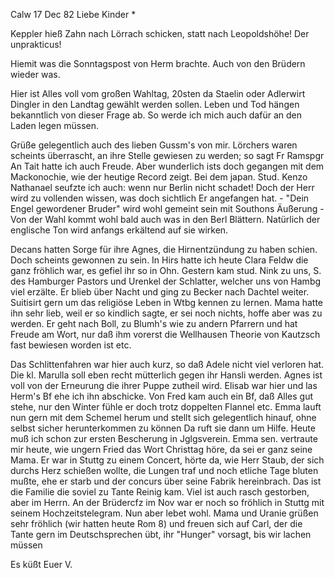  Calw 17 Dec 82
Liebe Kinder <Marie>*

Keppler hieß Zahn nach Lörrach schicken, statt nach Leopoldshöhe! Der unprakticus!

Hiemit was die Sonntagspost von Herm brachte. Auch von den Brüdern wieder was.

Hier ist Alles voll vom großen Wahltag, 20sten da Staelin oder Adlerwirt Dingler in den Landtag gewählt werden sollen. Leben und Tod hängen bekanntlich von dieser Frage ab. So werde ich mich auch dafür an den Laden legen müssen.

Grüße gelegentlich auch des lieben Gussm's von mir. Lörchers waren scheints überrascht, an ihre Stelle gewiesen zu werden; so sagt Fr Ramspgr 
An Tait hatte ich auch Freude. Aber wunderlich ists doch gegangen mit dem Mackonochie, wie der heutige Record zeigt. Bei dem japan. Stud. Kenzo Nathanael seufzte ich auch: wenn nur Berlin nicht schadet! Doch der Herr wird zu vollenden wissen, was doch sichtlich Er angefangen hat. - "Dein Engel gewordener Bruder" wird wohl gemeint sein mit Southons Äußerung - Von der Wahl kommt wohl bald auch was in den Berl Blättern. Natürlich der englische Ton wird anfangs erkältend auf sie wirken.

Decans hatten Sorge für ihre Agnes, die Hirnentzündung zu haben schien. Doch scheints gewonnen zu sein. In Hirs hatte ich heute Clara Feldw die ganz fröhlich war, es gefiel ihr so in Ohn. Gestern kam stud. Nink zu uns, S. des Hamburger Pastors und Urenkel der Schlatter, welcher uns von Hambg viel erzälte. Er blieb über Nacht und ging zu Becker nach Dachtel weiter. Suitisirt gern um das religiöse Leben in Wtbg kennen zu lernen. Mama hatte ihn sehr lieb, weil er so kindlich sagte, er sei noch nichts, hoffe aber was zu werden. Er geht nach Boll, zu Blumh's wie zu andern Pfarrern und hat Freude am Wort, nur daß ihm vorerst die Wellhausen Theorie von Kautzsch fast bewiesen worden ist etc.

Das Schlittenfahren war hier auch kurz, so daß Adele nicht viel verloren hat. Die kl. Marulla soll eben recht mütterlich gegen ihr Hansli werden. Agnes ist voll von der Erneurung die ihrer Puppe zutheil wird. Elisab war hier und las Herm's Bf ehe ich ihn abschicke. Von Fred kam auch ein Bf, daß Alles gut stehe, nur den Winter fühle er doch trotz doppelten Flannel etc. Emma lauft nun gern mit dem Schemel herum und stellt sich gelegentlich hinauf, ohne selbst sicher herunterkommen zu können Da ruft sie dann um Hilfe. 
Heute muß ich schon zur ersten Bescherung in Jglgsverein. Emma sen. vertraute mir heute, wie ungern Fried das Wort Christtag höre, da sei er ganz seine Mama. Er war in Stuttg zu einem Concert, hörte da, wie Herr Staub, der sich durchs Herz schießen wollte, die Lungen traf und noch etliche Tage bluten mußte, ehe er starb und der concurs über seine Fabrik hereinbrach. Das ist die Familie die soviel zu Tante Reinig kam. Viel ist auch rasch gestorben, aber im Herrn. An der Brüdercfz im Nov war er noch so fröhlich in Stuttg mit seinem Hochzeitstelegram. Nun aber lebet wohl. Mama und Uranie grüßen sehr fröhlich (wir hatten heute Rom 8) und freuen sich auf Carl, der die Tante gern im Deutschsprechen übt, ihr "Hunger" vorsagt, bis wir lachen müssen

 Es küßt Euer V.
